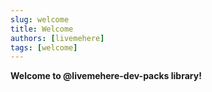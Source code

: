 ```yaml
---
slug: welcome
title: Welcome
authors: [livemehere]
tags: [welcome]
---
```


**Welcome to @livemehere-dev-packs library!**   

